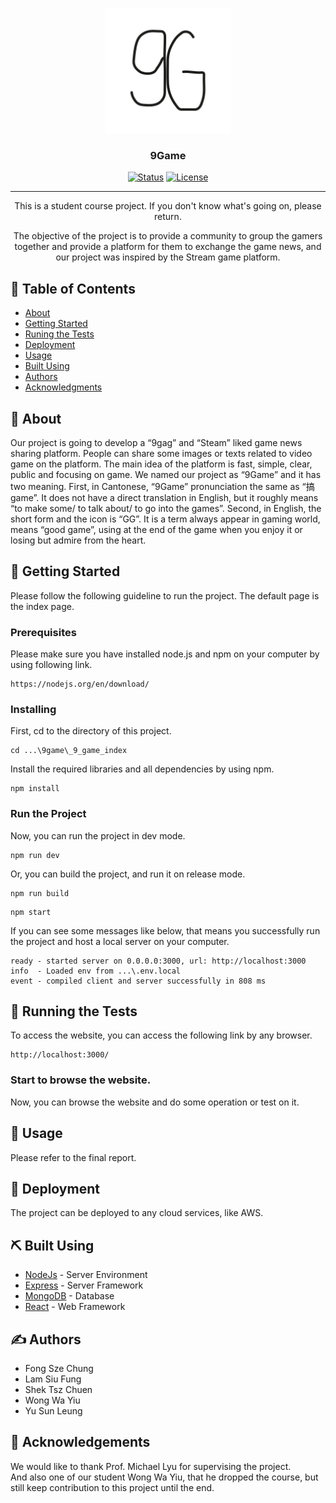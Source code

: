 <p align="center">
  <a href="" rel="noopener">
 <img width=200px height=200px src="https://github.com/CamelBOGO/9game/blob/main/public/logo_white.svg?raw=true" alt="Project Logo"></a>
</p>

<h3 align="center">9Game</h3>

<div align="center">

[![Status](https://img.shields.io/badge/status-active-success.svg)]()
[![License](https://img.shields.io/badge/license-MIT-blue.svg)](/LICENSE)

</div>

---
<p align="center"> This is a student course project. If you don't know what's going on, please return.
    <br> 
</p>

<p align="center"> The objective of the project is to provide a community to group the gamers together and provide a platform for them to exchange the game news, and our project was inspired by the Stream game platform.
    <br> 
</p>

## 📝 Table of Contents

- [About](#about)
- [Getting Started](#getting_started)
- [Runing the Tests](#tests)
- [Deployment](#deployment)
- [Usage](#usage)
- [Built Using](#built_using)
- [Authors](#authors)
- [Acknowledgments](#acknowledgement)

## 🧐 About <a name = "about"></a>

Our project is going to develop a “9gag” and “Steam” liked game news sharing platform. People can share some images or texts related to video game on the platform. The main idea of the platform is fast, simple, clear, public and focusing on game. We named our project as “9Game” and it has two meaning. First, in Cantonese, “9Game” pronunciation the same as “搞game”. It does not have a direct translation in English, but it roughly means “to make some/ to talk about/ to go into the games”. Second, in English, the short form and the icon is “GG”. It is a term always appear in gaming world, means “good game”, using at the end of the game when you enjoy it or losing but admire from the heart.

## 🏁 Getting Started <a name = "getting_started"></a>

Please follow the following guideline to run the project. The default page is the index page.

### Prerequisites

Please make sure you have installed node.js and npm on your computer by using following link.

```
https://nodejs.org/en/download/
```

### Installing

First, cd to the directory of this project.

```
cd ...\9game\_9_game_index
```

Install the required libraries and all dependencies by using npm.

```
npm install
```

### Run the Project

Now, you can run the project in dev mode.

```
npm run dev
```

Or, you can build the project, and run it on release mode.

```
npm run build
```
```
npm start
```

If you can see some messages like below, that means you successfully run the project and host a local server on your computer.

```
ready - started server on 0.0.0.0:3000, url: http://localhost:3000
info  - Loaded env from ...\.env.local
event - compiled client and server successfully in 808 ms
```

## 🔧 Running the Tests <a name = "tests"></a>

To access the website, you can access the following link by any browser.

```
http://localhost:3000/
```

### Start to browse the website.

Now, you can browse the website and do some operation or test on it.

## 🎈 Usage <a name="usage"></a>

Please refer to the final report.

## 🚀 Deployment <a name = "deployment"></a>

The project can be deployed to any cloud services, like AWS.

## ⛏️ Built Using <a name = "built_using"></a>

- [NodeJs](https://nodejs.org/en/) - Server Environment
- [Express](https://expressjs.com/) - Server Framework
- [MongoDB](https://www.mongodb.com/) - Database
- [React](https://reactjs.org/) - Web Framework


## ✍️ Authors <a name = "authors"></a>

- Fong Sze Chung
- Lam Siu Fung
- Shek Tsz Chuen
- Wong Wa Yiu
- Yu Sun Leung

## 🎉 Acknowledgements <a name = "acknowledgement"></a>

We would like to thank Prof. Michael Lyu for supervising the project.  
And also one of our student Wong Wa Yiu, that he dropped the course, but still keep contribution to this project until the end.
